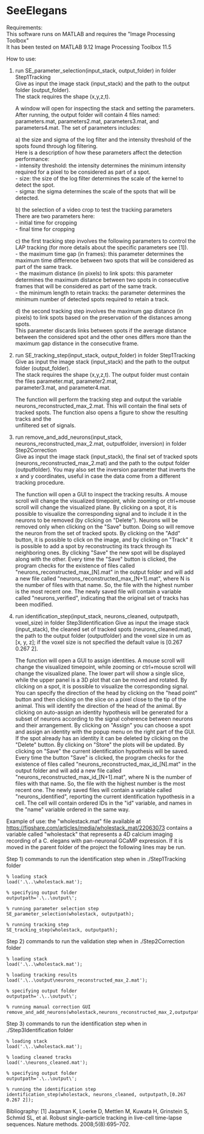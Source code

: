# SeeElegans  
Requirements:  
This software runs on MATLAB and requires the "Image Processing Toolbox"  
It has been tested on MATLAB 9.12 Image Processing Toolbox 11.5  
  
How to use:  
1) run SE_parameter_selection(input_stack, output_folder) in folder Step1Tracking  
   Give as input the image stack (input_stack) and the path to the output folder (output_folder).  
   The stack requires the shape (x,y,z,t).  
  
   A window will open for inspecting the stack and setting the parameters.  
   After running, the output folder will contain 4 files named: parameters.mat, parameters2.mat, parameters3.mat, and parameters4.mat. The set of parameters includes:  
   
	a) the size and sigma of the log filter and the intensity threshold of the spots found through log filtering.  
		Here is a description of how these parameters affect the detection performance:  
			- intensity threshold: the intensity determines the minimum intensity required for a pixel to be considered as part of a spot.  
   			- size: the size of the log filter determines the scale of the kernel to detect the spot.  
   			- sigma: the sigma determines the scale of the spots that will be detected.
   
	b) the selection of a video crop to test the tracking parameters  
		There are two parameters here:  
			- initial time for cropping  
   			- final time for cropping
   
	c) the first tracking step involves the following parameters to control the LAP tracking (for more details about the specific parameters see [1]).  
			- the maximum time gap (in frames): this parameter determines the maximum time difference between two spots that will be considered as part of the same track.  
   			- the maximum distance (in pixels) to link spots:  this parameter determines the maximum distance between two spots in consecutive frames that will be considered as part of the same track.  
   			- the minimum length to retain tracks: the parameter determines the minimum number of detected spots required to retain a track.
   
	d) the second tracking step involves the maximum gap distance (in pixels) to link spots based on the preservation of the distances among spots.  
			This parameter discards links between spots if the average distance between the considered spot and the other ones differs more than the 
                        maximum gap distance in the consecutive frame.  

3) run SE_tracking_step(input_stack, output_folder) in folder Step1Tracking  
   Give as input the image stack (input_stack) and the path to the output folder (output_folder).  
   The stack requires the shape (x,y,z,t). The output folder must contain the files parameter.mat, parameter2.mat,  
   parameter3.mat, and parameter4.mat.  
     
   The function will perform the tracking step and output the variable  
   neurons_reconstructed_max_2.mat. This will contain the final sets of tracked spots. The function also opens a figure to show the resulting tracks and the 	 
   unfiltered set of signals.  
  
4) run remove_and_add_neurons(input_stack, neurons_reconstructed_max_2.mat, outputfolder, inversion)  in folder Step2Correction  
   Give as input the image stack (input_stack), the final set of tracked spots (neurons_reconstructed_max_2.mat) and the path to the output folder (outputfolder). 
   You may also set the inversion parameter that inverts the x and y coordinates, useful in case the data come from a different tracking procedure.  
   
   The function will open a GUI to inspect the tracking results. A mouse scroll will change the visualized timepoint, 
   while zooming or ctrl+mouse scroll will change the visualized plane. By clicking on a spot, it is possible to visualize the 
   corresponding signal and to include it in the neurons to be removed (by clicking on "Delete"). Neurons will be removed only when
   clicking on the "Save" button. Doing so will remove the neuron from the set of tracked spots. By clicking on the "Add" button, it is
   possible to click on the image, and by clicking on "Track" it is possible to add a spot by reconstructing its track through its
   neighboring ones. By clicking "Save" the new spot will be displayed along with the other.
   Every time the "Save" button is clicked, the program checks for the existence of files called 
   "neurons_reconstructed_max_[N].mat" in the output folder and will add a new file called "neurons_reconstructed_max_[N+1].mat",
   where N is the number of files with that name. So, the file with the highest number is the most recent one. The newly saved
   file will contain a variable called "neurons_verified", indicating that the original set of tracks has been modified. 
 
5) run identification_step(input_stack, neurons_cleaned, outputpath, voxel_size) in folder Step3Identification
   Give as input the image stack (input_stack), the cleaned set of tracked spots (neurons_cleaned.mat), the path to the output 
   folder (outputfolder) and the voxel size in um as [x, y, z]; if the voxel size is not specified the default value is 
   [0.267 0.267 2].
   
   The function will open a GUI to assign identities. A mouse scroll will change the visualized timepoint, while zooming or ctrl+mouse
   scroll will change the visualized plane. The lower part will show a single slice, while the upper panel is a 3D plot that can be moved
   and rotated. By clicking on a spot, it is possible to visualize the corresponding signal. You can specify the direction of the head
   by clicking on the "head point" button and then clicking on the slice on a pixel close to the tip of the animal. This will identify the
   direction of the head of the animal. By clicking on auto-assign an identity hypothesis will be generated for a subset of neurons
   according to the signal coherence between neurons and their arrangement. By clicking on "Assign" you can choose a spot and assign
   an identity with the popup menu on the right part of the GUI. If the spot already has an identity it can be deleted by clicking on
   the "Delete" button. By clicking on "Store" the plots will be updated. By clicking on "Save" the current identification hypothesis
   will be saved. Every time the button "Save" is clicked, the program checks for the existence of files called 
   "neurons_reconstructed_max_id_[N].mat" in the output folder and will add a new file called "neurons_reconstructed_max_id_[N+1].mat",
   where N is the number of files with that name. So, the file with the highest number is the most recent one. The newly saved
   files will contain a variable called "neurons_identified", reporting the current identification hypothesis in a cell. The cell will
   contain ordered IDs in the "id" variable, and names in the "name" variable ordered in the same way.
   



Example of use: the "wholestack.mat" file available at https://figshare.com/articles/media/wholestack_mat/22063073 contains a variable
called "wholestack" that represents a 4D calcium imaging recording of a C. elegans with pan-neuronal GCaMP expression. If it is 
moved in the parent folder of the project the following lines may be run.

Step 1) commands to run the identification step when in ./Step1Tracking folder

	% loading stack
	load('.\..\wholestack.mat');

	% specifying output folder
	outputpath='.\..\output\';

	% running parameter selection step
	SE_parameter_selection(wholestack, outputpath);

	% running tracking step
	SE_tracking_step(wholestack, outputpath);


Step 2) commands to run the validation step when in ./Step2Correction folder

	% loading stack
	load('.\..\wholestack.mat');

	% loading tracking results
	load('.\..\output\neurons_reconstructed_max_2.mat');

	% specifying output folder
	outputpath='.\..\output\';

	% running manual correction GUI
	remove_and_add_neurons(wholestack,neurons_reconstructed_max_2,outputpath);



Step 3) commands to run the identification step when in ./Step3Identification folder

	% loading stack
	load('.\..\wholestack.mat');

	% loading cleaned tracks
	load('.\neurons_cleaned.mat');

	% specifying output folder
	outputpath='.\..\output\';

	% running the identification step
	identification_step(wholestack, neurons_cleaned, outputpath,[0.267 0.267 2]);

Bibliography:
[1] Jaqaman K, Loerke D, Mettlen M, Kuwata H, Grinstein S, Schmid SL, et al. Robust single-particle tracking in live-cell time-lapse sequences. Nature methods.
2008;5(8):695–702.
